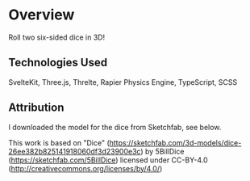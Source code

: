 # Overview

Roll two six-sided dice in 3D!

## Technologies Used

SvelteKit, Three.js, Threlte, Rapier Physics Engine, TypeScript, SCSS

## Attribution

I downloaded the model for the dice from Sketchfab, see below.

This work is based on "Dice" (https://sketchfab.com/3d-models/dice-26ee382b825141918060df3d23900e3c) by 5BillDice (https://sketchfab.com/5BillDice) licensed under CC-BY-4.0 (http://creativecommons.org/licenses/by/4.0/)
